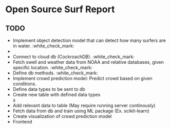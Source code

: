 <h1>Open Source Surf Report</h1>
<h2>TODO</h2>
<ul>
    <li>Implement object detection model that can detect how many surfers are in water. :white_check_mark:<li>
    <li>Connect to cloud db (CockroachDB). :white_check_mark:</li>
    <li>Fetch swell and weather data from NOAA and relative databases, given specific location. :white_check_mark:</li>
    <li>Define db methods. :white_check_mark:</li>
    <li>Implement crowd prediction model: Predict crowd based on given conditions. 
        <li>Define data types to be sent to db</li>
        <li>Create new table with defined data types</li>s
        <li>Add relevant data to table (May require running server continously)</li>
        <li>Fetch data from db and train using ML package (Ex. scikit-learn)</li>
    </li>
    <li>Create visualization of crowd prediction model</li>
    <li>Frontend</li>
</ul>
